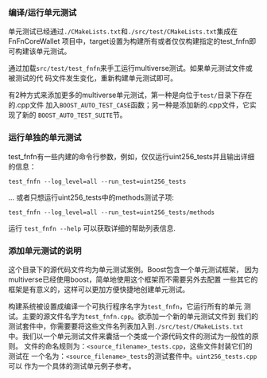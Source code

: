 ### 编译/运行单元测试

单元测试已经通过`./CMakeLists.txt`和`./src/test/CMakeLists.txt`集成在FnFnCoreWallet
项目中，target设置为构建所有或者仅仅构建指定的test_fnfn即可构建该单元测试。

通过加载`src/test/test_fnfn`来手工运行multiverse测试。如果单元测试文件或被测试的代
码文件发生变化，重新构建单元测试即可。

有2种方式来添加更多的multiverse单元测试，第一种是向位于`test/`目录下存在的.cpp文件
加入`BOOST_AUTO_TEST_CASE`函数；另一种是添加新的.cpp文件，它实现了新的
`BOOST_AUTO_TEST_SUITE`节。

### 运行单独的单元测试

test_fnfn有一些内建的命令行参数，例如，仅仅运行uint256_tests并且输出详细的信息：

    test_fnfn --log_level=all --run_test=uint256_tests

... 或者只想运行uint256_tests中的methods测试子项:

    test_fnfn --log_level=all --run_test=uint256_tests/methods

运行 `test_fnfn --help` 可以获取详细的帮助列表信息.

### 添加单元测试的说明

这个目录下的源代码文件均为单元测试案例。Boost包含一个单元测试框架，
因为multiverse已经使用boost，简单地使用这个框架而不需要另外去配置
一些其它的框架是有意义的，这样可以更加方便快捷地创建单元测试。

构建系统被设置成编译一个可执行程序名字为`test_fnfn`，它运行所有的单元
测试。主要的源文件名字为`test_fnfn.cpp`。欲添加一个新的单元测试文件到
我们的测试套件中，你需要要将这些文件名列表加入到`./src/test/CMakeLists.txt`
中。我们以一个单元测试文件来囊括一个类或一个源代码文件的测试为一般性的原则。
文件的命名规则为：`<source_filename>_tests.cpp`，这些文件封装它们的测试在
一个名为：`<source_filename>_tests`的测试套件中。`uint256_tests.cpp`可以
作为一个具体的测试单元例子参考。